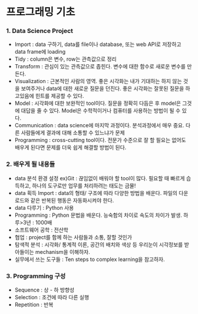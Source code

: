 # 프로그래밍 기초
### 1. Data Science Project
- Import : data 구하기, data를 file이나 database, 또는 web API로 저장하고 data frame에 loading
- Tidy : column은 변수, row는 관측값으로 정리
- Transform : 관심이 있는 관측값으로 좁힌다. 변수에 대한 함수로 새로운 변수를 만든다.
- Visualization : 근본적인 사람의 영역. 좋은 시각화는 내가 기대하는 하지 않는 것을 보여주거나 data에 대한 새로운 질문을 던진다. 좋은 시각화는 잘못된 질문을 하고있음에 힌트를 제공할 수 있다.
- Model : 시각화에 대한 보완적인 tool이다. 질문을 정확히 다듬은 후 model은 그것에 대답을 줄 수 있다. Model은 수학적이거나 컴퓨터를 사용하는 방법이 될 수 있다.
- Communication : data science에 마지막 과정이다. 분석과정에서 매우 중요. 다른 사람들에게 결과에 대해 소통할 수 있느냐가 문제
- Programming : cross-cutting tool이다. 전문가 수준으로 잘 할 필요는 없어도 배우게 된다면 문제를 더욱 쉽게 해결할 방법이 된다.
### 2. 배우게 될 내용들
- data 분석 환경 설정 ex)Git : 끊임없이 배워야 할 tool이 많다. 
 필요할 때 빠르게 습득하고, 하나의 도구로만 업무를 처리하려는 태도는 금물!
 - data 획득 Import : data의 형태/ 구조에 따라 다양한 방법을 배운다. 파일의 다운로드와 같은 반복된 행동은 자동화시켜야 한다.
 - data 다루기 : Python 사용
 - Programming : Python 문법을 배운다. 능숙함의 차이로 속도의 차이가 발생. 하루>3년 : 1000배
 - 소프트웨어 공학 : 전산학
 - 협업 : project를 함께 하는 사람들과 소통, 잘할 것인가
 - 탐색적 분석 : 시각화/ 통계적 이론, 공간의 배치와 색상 등 우리눈이 시각정보를 받아들이는 mechanism을 이해하자.
 - 실무에서 쓰는 도구들 : Ten steps to complex learning을 참고하자.
### 3. Programming 구성
- Sequence : 상 - 하 방향성
- Selection : 조건에 따라 다른 실행
- Repetition : 반복
